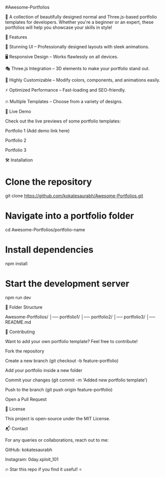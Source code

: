 #Awesome-Portfolios

🚀 A collection of beautifully designed normal and Three.js-based portfolio templates for developers. Whether you're a beginner or an expert, these portfolios will help you showcase your skills in style!

🌟 Features

🎨 Stunning UI – Professionally designed layouts with sleek animations.

🖥️ Responsive Design – Works flawlessly on all devices.

🎭 Three.js Integration – 3D elements to make your portfolio stand out.

🔧 Highly Customizable – Modify colors, components, and animations easily.

⚡ Optimized Performance – Fast-loading and SEO-friendly.

🔥 Multiple Templates – Choose from a variety of designs.

🚀 Live Demo

Check out the live previews of some portfolio templates:

Portfolio 1 (Add demo link here)

Portfolio 2

Portfolio 3

🛠️ Installation

# Clone the repository
git clone https://github.com/kokatesaurabh/Awesome-Portfolios.git

# Navigate into a portfolio folder
cd Awesome-Portfolios/portfolio-name

# Install dependencies
npm install

# Start the development server
npm run dev

📂 Folder Structure

Awesome-Portfolios/
│── portfolio1/
│── portfolio2/
│── portfolio3/
│── README.md

🤝 Contributing

Want to add your own portfolio template? Feel free to contribute!

Fork the repository

Create a new branch (git checkout -b feature-portfolio)

Add your portfolio inside a new folder

Commit your changes (git commit -m 'Added new portfolio template')

Push to the branch (git push origin feature-portfolio)

Open a Pull Request

📜 License

This project is open-source under the MIT License.

📬 Contact

For any queries or collaborations, reach out to me:

GitHub: kokatesaurabh

Instagram: 0day.xploit_101

🔥 Star this repo if you find it useful! ⭐

